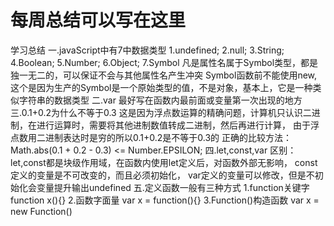 # 每周总结可以写在这里
学习总结
一.javaScript中有7中数据类型
1.undefined;
2.null;
3.String;
4.Boolean;
5.Number;
6.Object;
7.Symbol
凡是属性名属于Symbol类型，都是独一无二的，可以保证不会与其他属性名产生冲突
Symbol函数前不能使用new,这个是因为生产的Symbol是一个原始类型的值，不是对象，基本上，它是一种类似字符串的数据类型
二.var 最好写在函数内最前面或变量第一次出现的地方
三.0.1+0.2为什么不等于0.3
这是因为浮点数运算的精确问题，计算机只认识二进制，在进行运算时，需要将其他进制数值转成二进制，然后再进行计算，
由于浮点数用二进制表达时是穷的所以0.1+0.2是不等于0.3的
正确的比较方法：Math.abs(0.1 + 0.2 - 0.3) <= Number.EPSILON;
四.let,const,var
区别：let,const都是块级作用域，在函数内使用let定义后，对函数外部无影响，
const定义的变量是不可改变的，而且必须初始化，
var定义的变量可以修改，但是不初始化会变量提升输出undefined
五.定义函数一般有三种方式
1.function关键字
function x(){}
2.函数字面量
var x = function(){}
3.Function()构造函数
var x = new Function()